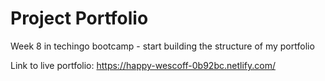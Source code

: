# Project Portfolio

Week 8 in techingo bootcamp - start building the structure of my portfolio

Link to live portfolio: https://happy-wescoff-0b92bc.netlify.com/